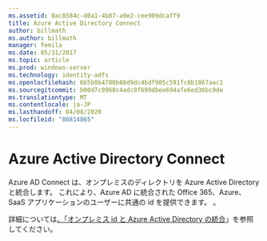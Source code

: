 ```yaml
---
ms.assetid: 0ac8584c-d0a1-4b87-a9e2-cee909dcaff9
title: Azure Active Directory Connect
author: billmath
ms.author: billmath
manager: femila
ms.date: 05/31/2017
ms.topic: article
ms.prod: windows-server
ms.technology: identity-adfs
ms.openlocfilehash: 6b5b0b4780b88d9dc4bdf905c591fc8b1867aac1
ms.sourcegitcommit: b00d7c8968c4adc8f699dbee694afe6ed36bc9de
ms.translationtype: MT
ms.contentlocale: ja-JP
ms.lasthandoff: 04/08/2020
ms.locfileid: "80814865"
---
```

# <a name="azure-active-directory-connect"></a>Azure Active Directory Connect


Azure AD Connect は、オンプレミスのディレクトリを Azure Active Directory と統合します。 これにより、Azure AD に統合された Office 365、Azure、SaaS アプリケーションのユーザーに共通の id を提供できます。 。  
  
詳細については[、「オンプレミス id と Azure Active Directory の統合](https://azure.microsoft.com/documentation/articles/active-directory-aadconnect/)」を参照してください。  
  

